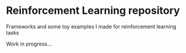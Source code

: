 # Reinforcement Learning repository
Frameworks and some toy examples I made for reinforcement learning tasks

Work in progress...
